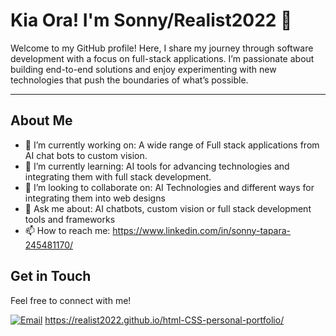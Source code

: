 # Kia Ora! I'm Sonny/Realist2022 👋

Welcome to my GitHub profile! Here, I share my journey through software development with a focus on full-stack applications. I’m passionate about building end-to-end solutions and enjoy experimenting with new technologies that push the boundaries of what’s possible.

---

## About Me

- 🔭 I’m currently working on: A wide range of Full stack applications from AI chat bots to custom vision.
- 🌱 I’m currently learning: AI tools for advancing technologies and integrating them with full stack development.
- 🤝 I’m looking to collaborate on: AI Technologies and different ways for integrating them into web designs
- 💬 Ask me about: AI chatbots, custom vision or full stack development tools and frameworks
- 📫 How to reach me: https://www.linkedin.com/in/sonny-tapara-245481170/


## Get in Touch

Feel free to connect with me!

[![Email](https://img.shields.io/badge/Email-D14836?style=for-the-badge&logo=gmail&logoColor=white)](mailto:[logifixit@gmail.com])
https://realist2022.github.io/html-CSS-personal-portfolio/

